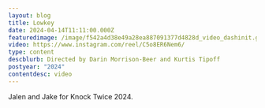 ```yaml
---
layout: blog
title: Lowkey
date: 2024-04-14T11:11:00.000Z
featuredimage: /image/f542a4d38e49a28ea887091377d4828d_video_dashinit.gif
video: https://www.instagram.com/reel/C5o8ER6Nem6/
type: content
descblurb: Directed by Darin Morrison-Beer and Kurtis Tipoff
postyear: "2024"
contentdesc: video
---
```

Jalen and Jake for Knock Twice 2024.
